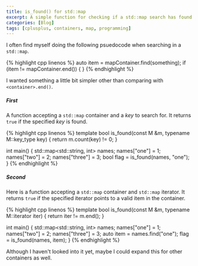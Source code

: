 ```yaml
---
title: is_found() for std::map
excerpt: A simple function for checking if a std::map search has found something or not.
categories: [Blog]
tags: [cplusplus, containers, map, programming]
---
```


I often find myself doing the following psuedocode when searching in a `std::map`.

{% highlight cpp linenos %}
auto item = mapContainer.find(something);
if (item != mapContainer.end()) {
}
{% endhighlight %}

I wanted something a little bit simpler other than comparing with `<container>.end()`.

##### First

A function accepting a `std::map` container and a _key_ to search for.
It returns `true` if the specified _key_ is found.

{% highlight cpp linenos %}
template <typename M>
bool is_found(const M &m, typename M::key_type key) {
    return m.count(key) != 0;
}

int main() {
    std::map<std::string, int> names;
    names["one"] = 1;
    names["two"] = 2;
    names["three"] = 3;
    bool flag = is_found(names, "one");
}
{% endhighlight %}

##### Second

Here is a function accepting a `std::map` container and `std::map` iterator.
It returns `true` if the specified iterator points to a valid item in the container.

{% highlight cpp linenos %}
template <typename M>
bool is_found(const M &m, typename M::iterator iter) {
    return iter != m.end();
}

int main() {
    std::map<std::string, int> names;
    names["one"] = 1;
    names["two"] = 2;
    names["three"] = 3;
    auto item = names.find("one");
    flag = is_found(names, item);
}
{% endhighlight %}

Although I haven't looked into it yet, maybe I could expand this for other containers as well.
